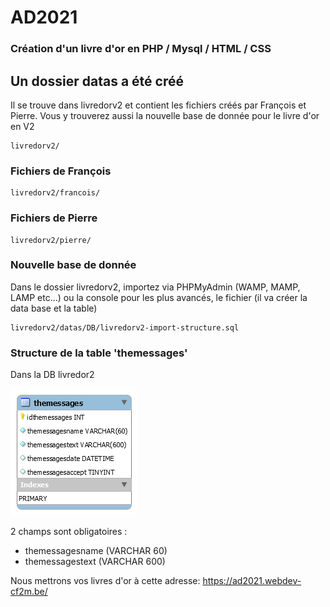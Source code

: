 # AD2021

### Création d'un livre d'or en PHP / Mysql / HTML / CSS
## Un dossier datas a été créé
Il se trouve dans livredorv2 et contient les fichiers créés par François et Pierre. Vous y trouverez aussi la nouvelle base de donnée pour le livre d'or en V2

    livredorv2/

### Fichiers de François

    livredorv2/francois/

### Fichiers de Pierre

    livredorv2/pierre/


### Nouvelle base de donnée

Dans le dossier livredorv2, importez via PHPMyAdmin (WAMP, MAMP, LAMP etc...) ou la console pour les plus avancés, le fichier (il va créer la data base et la table)

    livredorv2/datas/DB/livredorv2-import-structure.sql


### Structure de la table 'themessages'
Dans la DB livredor2

![strucure de la DB](https://github.com/mikhawa/AD2021/raw/main/livredorv2/datas/DB/livredorv2.png)

2 champs sont obligatoires :
- themessagesname (VARCHAR 60)
- themessagestext (VARCHAR 600)

Nous mettrons vos livres d'or à cette adresse:
https://ad2021.webdev-cf2m.be/
